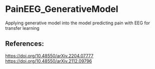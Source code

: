 # PainEEG_GenerativeModel
Applying generative model into the model predicting pain with EEG for transfer learning
## References:
https://doi.org/10.48550/arXiv.2204.07777
https://doi.org/10.48550/arXiv.2112.09796
